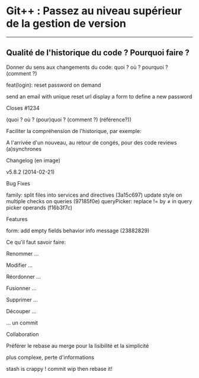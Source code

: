 # Git++ : Passez au niveau supérieur de la gestion de version

---

## Qualité de l'historique du code ? Pourquoi faire ?



Donner du sens aux changements du code: quoi ? où ? pourquoi ? (comment ?)

feat(login): reset password on demand

send an email with unique reset url
display a form to define a new password

Closes #1234

(quoi ? où ? (pour)quoi ? (comment ?) (référence?))


Faciliter la compréhension de l'historique, par exemple:

A l'arrivée d'un nouveau, au retour de congés, pour des code reviews (a)synchrones


Changelog (en image)

v5.8.2 (2014-02-21)

Bug Fixes

family:
	split files into services and directives (3a15c697)
	update style on multiple checks on queries (97185f0e)
queryPicker: replace != by ≠ in query picker operands (f16b3f7c)

Features

form: add empty fields behavior info message (23882829)


Ce qu'il faut savoir faire:

Renommer ...

Modifier ...

Réordonner ...

Fusionner ...

Supprimer ...

Découper ...

... un commit



Collaboration

Préférer le rebase au merge pour la lisibilité et la simplicité

plus complexe, perte d'informations



stash is crappy ! commit wip then rebase it!

